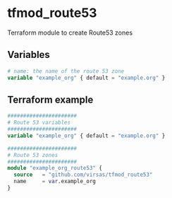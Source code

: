 # tfmod_route53

Terraform module to create Route53 zones

## Variables

``` terraform
# name: the name of the route 53 zone
variable "example_org" { default = "example.org" }
```

## Terraform example

``` terraform
######################
# Route 53 variables
######################
variable "example_org" { default = "example.org" }

######################
# Route 53 zones
######################
module "example_org_route53" {
  source   = "github.com/virsas/tfmod_route53"
  name     = var.example_org
}
```

